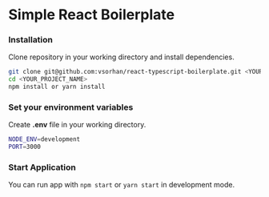 # Simple React Boilerplate

### Installation

Clone repository in your working directory and install dependencies.

```sh
git clone git@github.com:vsorhan/react-typescript-boilerplate.git <YOUR_PROJECT_NAME>
cd <YOUR_PROJECT_NAME>
npm install or yarn install
```

### Set your environment variables

Create **.env** file in your working directory.

```sh
NODE_ENV=development
PORT=3000
```

### Start Application

You can run app with `npm start` or `yarn start` in development mode.

